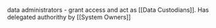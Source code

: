 data administrators - grant access and act as [[Data Custodians]]. Has delegated authorithy by [[System Owners]]